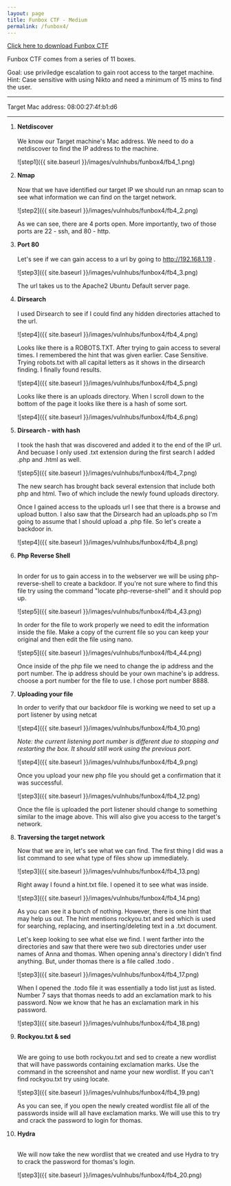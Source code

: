 ```yaml
---
layout: page
title: Funbox CTF - Medium
permalink: /funbox4/
---
```

[Click here to download Funbox CTF](https://www.vulnhub.com/entry/funbox-ctf,546/)<br>

Funbox CTF comes from a series of 11 boxes. 

Goal: use priviledge escalation to gain root access to the target machine.
Hint: Case sensitive with using Nikto and need a minimum of 15 mins to find the user.
<hr>
Target Mac address: 08:00:27:4f:b1:d6
<hr>

1. **Netdiscover**<br><br>
     We know our Target machine's Mac address. We need to do a netdiscover to find the IP address to the machine. 

     ![step1]({{ site.baseurl }}/images/vulnhubs/funbox4/fb4_1.png)


1.  **Nmap**<br><br>
     Now that we have identified our target IP we should run an nmap scan to see what information                       we can find on the target network. 

     ![step2]({{ site.baseurl }}/images/vulnhubs/funbox4/fb4_2.png)

     As we can see, there are 4 ports open. More importantly, two of those ports are 22 - ssh, and 80 - http. 

1. **Port 80**<br><br>
     Let's see if we can gain access to a url by going to http://192.168.1.19 .

     ![step3]({{ site.baseurl }}/images/vulnhubs/funbox4/fb4_3.png)

     The url takes us to the Apache2 Ubuntu Default server page.

1. **Dirsearch**<br><br>
     I used Dirsearch to see if I could find any hidden directories attached to the url.
     
     ![step4]({{ site.baseurl }}/images/vulnhubs/funbox4/fb4_4.png)
     
     Looks like there is a ROBOTS.TXT. After trying to gain access to several times. I remembered the hint that        was given earlier. Case Sensitive. Trying robots.txt with all capital letters as it shows in the dirsearch        finding. I finally found results. 
     
     ![step4]({{ site.baseurl }}/images/vulnhubs/funbox4/fb4_5.png)
     
     Looks like there is an uploads directory. When I scroll down to the bottom of the page it looks like there is      a hash of some sort. 
     
     ![step4]({{ site.baseurl }}/images/vulnhubs/funbox4/fb4_6.png)
     
 1. **Dirsearch - with hash**<br><br>
     I took the hash that was discovered and added it to the end of the IP url. And     becuase I only used .txt extension during the first search I        added .php and .html as well. 
        
     ![step5]({{ site.baseurl }}/images/vulnhubs/funbox4/fb4_7.png)
        
     The new search has brought back several extension that include both php and html. Two of which include the newly found uploads directory. 
     
     Once I gained access to the uploads url I see that there is a browse and upload button. I also saw that the Dirsearch had an uploads.php so I'm going to assume that I should upload a .php file. So let's create a backdoor in.
     
     ![step4]({{ site.baseurl }}/images/vulnhubs/funbox4/fb4_8.png)
     
 1. **Php Reverse Shell**<br><br>

     In order for us to gain access in to the webserver we will be using php-reverse-shell to create a backdoor. If you're not sure where to find this file try using the command "locate php-reverse-shell" and it should pop up. 
     
     ![step5]({{ site.baseurl }}/images/vulnhubs/funbox4/fb4_43.png)
     
     In order for the file to work properly we need to edit the information inside the file. Make a copy of the current file so you can keep your original and then edit the file using nano. 
     
     ![step5]({{ site.baseurl }}/images/vulnhubs/funbox4/fb4_44.png)
     
     Once inside of the php file we need to change the ip address and the port number. The ip address should be your own machine's ip address. choose a port number for the file to use. I chose port number 8888.

1. **Uploading your file**

     In order to verify that our backdoor file is working we need to set up a port listener by using netcat
     
     ![step4]({{ site.baseurl }}/images/vulnhubs/funbox4/fb4_10.png)
     
     *Note: the current listening port number is different due to stopping and restarting the box. It should still work using the previous port.*
     
     ![step4]({{ site.baseurl }}/images/vulnhubs/funbox4/fb4_9.png)
     
     Once you upload your new php file you should get a confirmation that it was successful.
    
     ![step3]({{ site.baseurl }}/images/vulnhubs/funbox4/fb4_12.png)
     
     Once the file is uploaded the port listener should change to something similar to the image above. This will also give you access to the target's network. 
     
1. **Traversing the target network**

     Now that we are in, let's see what we can find. The first thing I did was a list command to see what type of files show up immediately. 
     
      ![step3]({{ site.baseurl }}/images/vulnhubs/funbox4/fb4_13.png)

     Right away I found a hint.txt file. I opened it to see what was inside. 
     
      ![step3]({{ site.baseurl }}/images/vulnhubs/funbox4/fb4_14.png)
      
      As you can see it a bunch of nothing. However, there is one hint that may help us out. The hint mentions rockyou.txt and sed which is used for searching, replacing, and inserting/deleting text in a .txt document. 
      
      Let's keep looking to see what else we find. I went farther into the directories and saw that there were two sub directories under user names of Anna and thomas. When opening anna's directory I didn't find anything. But, under thomas there is a file called .todo . 
      
      ![step3]({{ site.baseurl }}/images/vulnhubs/funbox4/fb4_17.png)
      
     When I opened the .todo file it was essentially a todo list just as listed. Number 7 says that thomas needs to add an exclamation mark to his password. Now we know that he has an exclamation mark in his password. 
     
      ![step3]({{ site.baseurl }}/images/vulnhubs/funbox4/fb4_18.png)
      
1. **Rockyou.txt & sed**<br><br>
     
     We are going to use both rockyou.txt and sed to create a new wordlist that will have passwords containing exclamation marks. Use the command in the screenshot and name your new wordlist. If you can't find rockyou.txt try using locate. 
     
     ![step3]({{ site.baseurl }}/images/vulnhubs/funbox4/fb4_19.png)
     
     As you can see, if you open the newly created wordlist file all of the passwords inside will all have exclamation marks. We will use this to try and crack the password to login for thomas. 
     
1. **Hydra**<br><br>
     
     We will now take the new wordlist that we created and use Hydra to try to crack the password for thomas's login. 
     
     ![step3]({{ site.baseurl }}/images/vulnhubs/funbox4/fb4_20.png)
     
     
